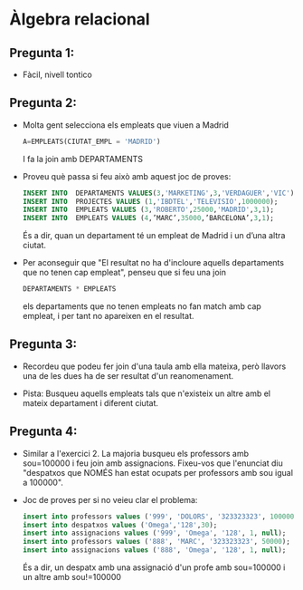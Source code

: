 # Àlgebra relacional

## Pregunta 1:

- Fàcil, nivell tontico

## Pregunta 2:

- Molta gent selecciona els empleats que viuen a Madrid
  ``` sql
  A=EMPLEATS(CIUTAT_EMPL = 'MADRID')
  ```
  I fa la join amb DEPARTAMENTS
  
- Proveu què passa si feu això amb aquest joc de proves:
  ``` sql
  INSERT INTO  DEPARTAMENTS VALUES(3,'MARKETING',3,'VERDAGUER','VIC');
  INSERT INTO  PROJECTES VALUES (1,'IBDTEL','TELEVISIO',1000000);
  INSERT INTO  EMPLEATS VALUES (3,'ROBERTO',25000,'MADRID',3,1);
  INSERT INTO  EMPLEATS VALUES (4,’MARC’,35000,’BARCELONA’,3,1);
  ```
  És a dir, quan un departament té un empleat de Madrid i un d’una altra ciutat.

- Per aconseguir que "El resultat no ha d'incloure aquells departaments que no tenen cap empleat", penseu que si feu una join
  ``` sql
  DEPARTAMENTS * EMPLEATS
  ```
  els departaments que no tenen empleats no fan match amb cap empleat, i per tant no apareixen en el resultat.

## Pregunta 3:

- Recordeu que podeu fer join d'una taula amb ella mateixa, però llavors una de les dues ha de ser resultat d'un reanomenament.

- Pista: Busqueu aquells empleats tals que n'existeix un altre amb el mateix departament i diferent ciutat.

## Pregunta 4:

- Similar a l'exercici 2. La majoria busqueu els professors amb sou=100000 i feu join amb assignacions. Fixeu-vos que l'enunciat diu "despatxos que NOMÉS han estat ocupats per professors amb sou igual a 100000".

- Joc de proves per si no veieu clar el problema:
  ``` sql
  insert into professors values ('999', 'DOLORS', '323323323', 100000);
  insert into despatxos values ('Omega','128',30);
  insert into assignacions values ('999', 'Omega', '128', 1, null);
  insert into professors values ('888', 'MARC', '323323323', 50000);
  insert into assignacions values ('888', 'Omega', '128', 1, null);
  ```
  És a dir, un despatx amb una assignació d'un profe amb sou=100000 i un altre amb sou!=100000
